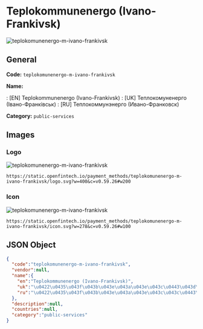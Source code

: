 
# Teplokommunenergo (Ivano-Frankivsk) 
![teplokomunenergo-m-ivano-frankivsk](https://static.openfintech.io/payment_methods/teplokomunenergo-m-ivano-frankivsk/logo.svg?w=400&c=v0.59.26#w200)  

## General 
**Code:** `teplokomunenergo-m-ivano-frankivsk` 
 
**Name:** 
 
:	[EN] Teplokommunenergo (Ivano-Frankivsk) 
:	[UK] Теплокомуненерго (Івано-Франківськ) 
:	[RU] Теплокоммунэнерго (Ивано-Франковск) 
 
**Category:** `public-services` 
 

## Images 

### Logo 
![teplokomunenergo-m-ivano-frankivsk](https://static.openfintech.io/payment_methods/teplokomunenergo-m-ivano-frankivsk/logo.svg?w=400&c=v0.59.26#w200)  

```
https://static.openfintech.io/payment_methods/teplokomunenergo-m-ivano-frankivsk/logo.svg?w=400&c=v0.59.26#w200
```  

### Icon 
![teplokomunenergo-m-ivano-frankivsk](https://static.openfintech.io/payment_methods/teplokomunenergo-m-ivano-frankivsk/icon.svg?w=278&c=v0.59.26#w100)  

```
https://static.openfintech.io/payment_methods/teplokomunenergo-m-ivano-frankivsk/icon.svg?w=278&c=v0.59.26#w100
```  

## JSON Object 

```json
{
  "code":"teplokomunenergo-m-ivano-frankivsk",
  "vendor":null,
  "name":{
    "en":"Teplokommunenergo (Ivano-Frankivsk)",
    "uk":"\u0422\u0435\u043f\u043b\u043e\u043a\u043e\u043c\u0443\u043d\u0435\u043d\u0435\u0440\u0433\u043e (\u0406\u0432\u0430\u043d\u043e-\u0424\u0440\u0430\u043d\u043a\u0456\u0432\u0441\u044c\u043a)",
    "ru":"\u0422\u0435\u043f\u043b\u043e\u043a\u043e\u043c\u043c\u0443\u043d\u044d\u043d\u0435\u0440\u0433\u043e (\u0418\u0432\u0430\u043d\u043e-\u0424\u0440\u0430\u043d\u043a\u043e\u0432\u0441\u043a)"
  },
  "description":null,
  "countries":null,
  "category":"public-services"
}
```  
